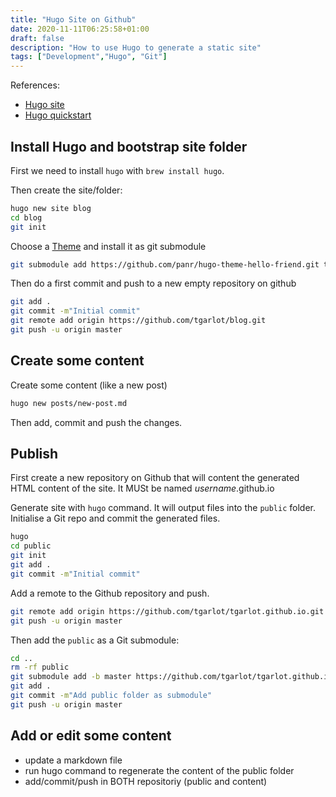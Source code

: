 ```yaml
---
title: "Hugo Site on Github"
date: 2020-11-11T06:25:58+01:00
draft: false
description: "How to use Hugo to generate a static site"
tags: ["Development","Hugo", "Git"]
---
```


References:
* [Hugo site](https://gohugo.io/hosting-and-deployment/hosting-on-github/)
* [Hugo quickstart](https://gohugo.io/getting-started/quick-start/)


## Install Hugo and bootstrap site folder

First we need to install `hugo` with `brew install hugo`.

Then create the site/folder:

``` bash
hugo new site blog
cd blog
git init
```

Choose a [Theme](https://themes.gohugo.io/) and install it as git submodule

``` bash
git submodule add https://github.com/panr/hugo-theme-hello-friend.git themes/hello-friend
```

Then do a first commit and push to a new empty repository on github

``` bash
git add .
git commit -m"Initial commit"
git remote add origin https://github.com/tgarlot/blog.git
git push -u origin master
```

## Create some content

Create some content (like a new post)

``` bash
hugo new posts/new-post.md
```

Then add, commit and push the changes.

## Publish

First create a new repository on Github that will content the generated HTML content of the site. It MUSt be named _username_.github.io

Generate site  with `hugo` command. It will output files into the `public` folder. Initialise a Git repo and commit the generated files.

``` bash
hugo
cd public
git init
git add .
git commit -m"Initial commit"
```
Add a remote to the Github repository and push.

``` bash
git remote add origin https://github.com/tgarlot/tgarlot.github.io.git
git push -u origin master
```

Then add the `public` as a Git submodule:

``` bash
cd ..
rm -rf public
git submodule add -b master https://github.com/tgarlot/tgarlot.github.io.git public
git add .
git commit -m"Add public folder as submodule"
git push -u origin master
```
## Add or edit some content

* update a markdown file
* run hugo command to regenerate the content of the public folder
* add/commit/push in BOTH repositoriy (public and content)
